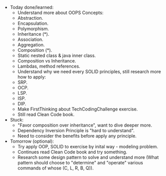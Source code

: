 * Today done/learned:
   - Understand more about OOPS Concepts:
	+ Abstraction.
	+ Encapsulation.
	+ Polymorphism.
	+ Inheritance (*).
	+ Association.
	+ Aggregation.
	+ Composition (*).
   - Static nested class & java inner class.
   - Composition vs Inheritance.
   - Lambdas, method references.
   - Understand why we need every SOLID principles, still research more how to apply:
	+ SRP.
	+ OCP.
	+ LSP.
	+ ISP.
	+ DIP.
   - Make FirstThinking about TechCodingChallenge exercise.
   - Still read Clean Code book. 
* Stuck:
   - "Favor composition over inheritance", want to dive deeper more.
   - Dependency Inversion Principle is "hard to understand".
   - Need to consider the benefits before apply any principle.	
* Tomorrow (optional):
   - Try apply OOP, SOLID to exercise by inital way - modeling problem.
   - Continues read Clean Code book and try something.
   - Research some design pattern to solve and understand more (What pattern should choose to "determine" and "operate" various commands of whose (C, L, R, B, Q)).
   
